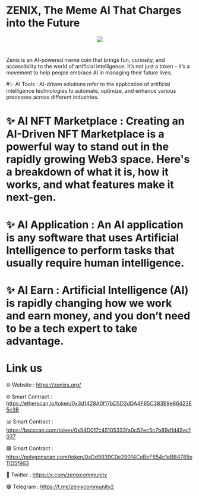 # ZENIX, The Meme AI That Charges into the Future

<div align="center"><img src="(https://zenixs.org/wp-content/uploads/2025/07/ICON-ZENIX.fw_.png)" /><br />
</div>
<div align="center">
  <h1>
</div>
Zenix is an AI-powered meme coin that brings fun, curiosity, and accessibility to the world of artificial intelligence. It’s not just a token – it’s a movement to help people embrace AI in managing their future lives.

#✨ AI Tools : AI-driven solutions refer to the application of artificial intelligence technologies to automate, optimize, and enhance various processes across different industries.

# ✨ AI NFT Marketplace : Creating an AI-Driven NFT Marketplace is a powerful way to stand out in the rapidly growing Web3 space. Here's a breakdown of what it is, how it works, and what features make it next-gen.

# ✨ AI Application : An AI application is any software that uses Artificial Intelligence to perform tasks that usually require human intelligence.

# ✨ AI Earn : Artificial Intelligence (AI) is rapidly changing how we work and earn money, and you don’t need to be a tech expert to take advantage.


# Link us

🌐 Website : https://zenixs.org/

🌐 Smart Contract : https://etherscan.io/token/0x3d1428A0f17bD5D2dDA4F65C383E9e86d22E5c3B

📊 Smart Contract : https://bscscan.com/token/0x54D017c45105333fa0c52ec5c7b89d1d48ac1037

🟩 Smart Contract : https://polygonscan.com/token/0xDd9939C0e29014CeBeF654c1eBB4785e11D5f963

🚮 Twitter : https://x.com/zenixcommunity

🟢 Telegram : https://t.me/zenixcommunity2
